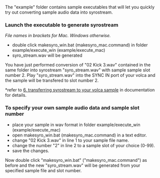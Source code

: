 The "example" folder contains sample executables that will let you quickly try out converting sample audio data into syrostream.

### Launch the executable to generate syrostream
*File names in brackets for Mac. Windows otherwise.*

- double click makesyro_win.bat (makesyro_mac.command) in folder example/execute_win (example/execute_mac)  
- syro_stream.wav will be generated

You have just performed conversion of "02 Kick 3.wav" contained in the same folder into syrostream "syro_stream.wav" with sample sample slot number 2. Play "syro_stream.wav" into the SYNC IN port of your volca and the sample will be transfered to slot number 2.

\*refer to [6. transferring syrostream to your volca sample](http://korginc.github.io/volcasample/documentation.html#heading_id_doc_6) in documentation for details.

### To specify your own sample audio data and sample slot number

- place your sample in wav format in folder example/execute_win (example/execute_mac)  
- open makesyro_win.bat (makesyro_mac.command) in a text editor.  
- change "02 Kick 3.wav" in line 1 to your sample file name.  
- change the number "2" in line 2 to a sample slot of your choice (0-99).  
- save the changes.  

Now double click "makesyro_win.bat" ("makesyro_mac.command") as before and the new "syro_stream.wav" will be generated from your specified sample file and slot number.  
